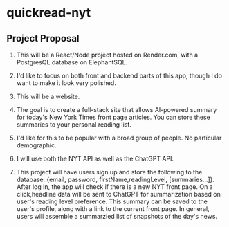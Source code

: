 # quickread-nyt

## Project Proposal

1. This will be a React/Node project hosted on Render.com, with a PostgresQL database on ElephantSQL.

2. I'd like to focus on both front and backend parts of this app, though I do want to make it look very polished.

3. This will be a website.

4. The goal is to create a full-stack site that allows AI-powered summary for today's New York Times front page articles. You can store these summaries to your personal reading list.

5. I'd like for this to be popular with a broad group of people. No particular demographic.

6. I will use both the NYT API as well as the ChatGPT API.

7. This project will have users sign up and store the following to the database: {email, password, firstName,readingLevel, [summaries...]}. After log in, the app will check if there is a new NYT front page. On a click,headline data will be sent to ChatGPT for summarization based on user's reading level preference. This summary can be saved to the user's profile, along with a link to the current front page. In general, users will assemble a summarzied list of snapshots of the day's news.
